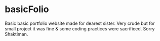 # basicFolio
Basic basic portfolio website made for dearest sister.
Very crude but for small project it was fine & some coding practices were sacrificed. Sorry Shaktiman.
